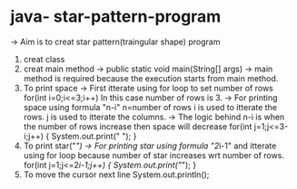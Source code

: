 # java- star-pattern-program
-> Aim is to creat star pattern(traingular shape) program
1. creat class 
2. creat main method
   -> public static void main(String[] args)
   -> main method is required because the execution starts from main method.
3. To print space
   -> First itterate using for loop to set number of rows
          for(int i=0;i<=3;i++)
          In this case number of rows is 3.
   -> For printing space using formula "n-i"
          n=number of rows
          i is used to itterate the rows.
          j is used to itterate the columns.
   -> The logic behind n-i is when the number of rows increase then space will decrease
		     	for(int j=1;j<=3-i;j++)
		    	{
				    System.out.print(" ");
		    	}  
4. To print star("*")
   -> For printing star using formula "2*i-1" and itterate using for loop because number of star increases wrt number of rows.
          for(int j=1;j<=2*i-1;j++)
			    {
				     System.out.print("*");
		     	}
 5. To move the cursor next line 
          System.out.println();

